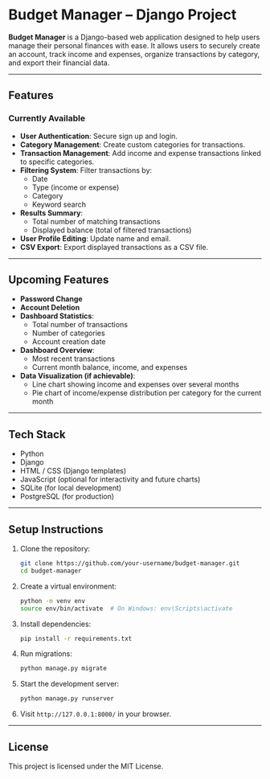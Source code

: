 # Budget Manager – Django Project

**Budget Manager** is a Django-based web application designed to help users manage their personal finances with ease. It allows users to securely create an account, track income and expenses, organize transactions by category, and export their financial data.

---

## Features

### Currently Available

- **User Authentication**: Secure sign up and login.
- **Category Management**: Create custom categories for transactions.
- **Transaction Management**: Add income and expense transactions linked to specific categories.
- **Filtering System**: Filter transactions by:
  - Date
  - Type (income or expense)
  - Category
  - Keyword search
- **Results Summary**:
  - Total number of matching transactions
  - Displayed balance (total of filtered transactions)
- **User Profile Editing**: Update name and email.
- **CSV Export**: Export displayed transactions as a CSV file.

---

## Upcoming Features

- **Password Change**
- **Account Deletion**
- **Dashboard Statistics**:
  - Total number of transactions
  - Number of categories
  - Account creation date
- **Dashboard Overview**:
  - Most recent transactions
  - Current month balance, income, and expenses
- **Data Visualization (if achievable)**:
  - Line chart showing income and expenses over several months
  - Pie chart of income/expense distribution per category for the current month

---

## Tech Stack

- Python
- Django
- HTML / CSS (Django templates)
- JavaScript (optional for interactivity and future charts)
- SQLite (for local development)
- PostgreSQL (for production)

---

## Setup Instructions

1. Clone the repository:
   ```bash
   git clone https://github.com/your-username/budget-manager.git
   cd budget-manager
   ```

2. Create a virtual environment:
   ```bash
   python -m venv env
   source env/bin/activate  # On Windows: env\Scripts\activate
   ```

3. Install dependencies:
   ```bash
   pip install -r requirements.txt
   ```

4. Run migrations:
   ```bash
   python manage.py migrate
   ```

5. Start the development server:
   ```bash
   python manage.py runserver
   ```

6. Visit `http://127.0.0.1:8000/` in your browser.

---

## License

This project is licensed under the MIT License.
